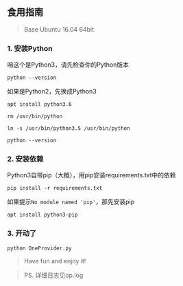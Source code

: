 ## 食用指南

> Base Ubuntu 16.04 64bit

### 1. 安装Python

咱这个是Python3，请先检查你的Python版本

```shell
python --version
```

如果是Python2，先换成Python3

```shell
apt install python3.6

rm /usr/bin/python

ln -s /usr/bin/python3.5 /usr/bin/python

python --version
```

### 2. 安装依赖

Python3自带pip（大概），用pip安装requirements.txt中的依赖

```shell
pip install -r requirements.txt
```

如果提示`No module named 'pip'`，那先安装pip

```shell
apt install python3-pip
```

### 3. 开动了

```shell
python OneProvider.py
```

> Have fun and enjoy it!

> PS. 详细日志见op.log